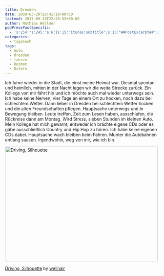 ```yaml
---
title: Dresden
date: 2008-03-20T20:41:10+00:00
lastmod: 2017-09-18T22:28:53+00:00
author: Mathias Wellner
podPressPostSpecific:
  - 's:254:"s:245:"a:6:{s:15:"itunes:subtitle";s:15:"##PostExcerpt##";s:14:"itunes:summary";s:15:"##PostExcerpt##";s:15:"itunes:keywords";s:17:"##WordPressCats##";s:13:"itunes:author";s:10:"##Global##";s:15:"itunes:explicit";s:2:"No";s:12:"itunes:block";s:2:"No";}";";'
categories:
  - tagebuch
tags:
  - Auto
  - dresden
  - fahren
  - Heimat
  - Ostern
---
```

Ich fahre wieder in die Stadt, die einst meine Heimat war. Diesmal spontan und heimlich, mitten in der Nacht legen wir die weite Strecke zurück. Ein Kollege von mir fährt hin und ich möchte auch mal wieder unterwegs sein. Ich habe keine Nerven, vier Tage an einem Ort zu hocken, noch dazu bei schlechtem Wetter. Dann lieber in Dresden bei schlechtem Wetter hocken und die alten Freundschaften pflegen. Hauptsache unterwegs und in Bewegung bleiben. Leute treffen, Zeit zum Lesen haben, ausschlafen, die Rückreise dann am Montag. Wird Stress, sieben Stunden im kleinen Auto. Mein Kollege hat mich gewarnt, entweder ich brächte eigene CDs oder es gäbe ausschließlich Country und Hip Hop zu hören. Ich habe keine eigenen CDs dabei. Hauptsache wach bleiben beim Fahren. Munter die Autobahnen entlang sausen. Irgendwohin, weg von mir, wie ich bin.

<div style="width: 510px" class="wp-caption aligncenter">
  <a href="http://www.flickr.com/photos/mwellner/456901599/"><img alt="Driving, Silhouette" src="http://farm1.static.flickr.com/222/456901599_139d04cd4d.jpg" title="Driving, Silhouette" width="500" height="375" /></a>
  
  <p class="wp-caption-text">
    <a href="http://www.flickr.com/photos/mwellner/456901599/">Driving, Silhouette</a> by <a href="https://www.flickr.com/photos/mwellner/">wellnair</a>
  </p>
</div>